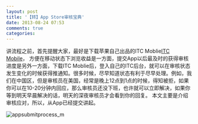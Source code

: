 ```yaml
---
layout: post
title: '【转】App Store审核宝典'
date: 2013-08-24 07:53
comments: true
categories: 
---
```

讲流程之前，首先提醒大家，最好是下载苹果自己出品的ITC Moblie[ITC Mobile](https://itunes.apple.com/app/itunes-connect-mobile/id376771144?mt=8)， 方便在移动状态下浏览收益是一方面，提交App以后最及时的获得审核进度是另外一方面，下载ITC Moblie后，登入自己的ITC后台，就可以在审核状态发生变化的时候获得推通知。很多时候，尽早知道状态有利于尽早处理。例如，我们在中国区，但是审核员在美国，经常是晚上12点到1点的时候，得知被拒，如果你可以在10-20分钟内回应，那么审核员还没下班，也许就可以立即解决，如果你等到明天早晨解决的话，明天的深夜审核员才会看到你的回复。 本文主要是介绍审核应对，所以，从App已经提交讲起。

![appsubmitprocess_m](http://tiny4cocoa.com/newsupload/appsubmitprocess_m.png)